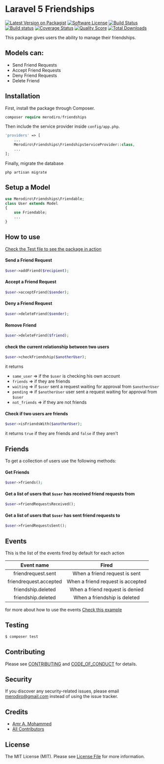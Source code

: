 # Laravel 5 Friendships

[![Latest Version on Packagist][ico-version]][link-packagist]
[![Software License][ico-license]](LICENSE.md)
[![Build Status][ico-travis]][link-travis]
[![Build status][ico-appveyor]][link-appveyor]
[![Coverage Status][ico-scrutinizer]][link-scrutinizer]
[![Quality Score][ico-code-quality]][link-code-quality]
[![Total Downloads][ico-downloads]][link-downloads]


This package gives users the ability to manage their friendships.

## Models can:
- Send Friend Requests
- Accept Friend Requests
- Deny Friend Requests
- Delete Friend

## Installation

First, install the package through Composer.

```php
composer require merodiro/friendships
```

Then include the service provider inside `config/app.php`.

```php
'providers' => [
    ...
    Merodiro\Friendships\FriendshipsServiceProvider::class,
    ...
];
```

Finally, migrate the database
```
php artisan migrate
```

## Setup a Model
```php
use Merodiro\Friendships\Friendable;
class User extends Model
{
    use Friendable;
    ...
}
```

## How to use
[Check the Test file to see the package in action](https://github.com/merodiro/Friendships/blob/master/tests/FriendshipsTest.php)

#### Send a Friend Request
```php
$user->addFriend($recipient);
```

#### Accept a Friend Request
```php
$user->acceptFriend($sender);
```

#### Deny a Friend Request
```php
$user->deleteFriend($sender);
```

#### Remove Friend
```php
$user->deleteFriend($friend);
```

#### check the current relationship between two users
```php
$user->checkFriendship($anotherUser);
```
it returns

* `same_user` => if the `$user` is checking his own account
* `friends` => if they are friends
* `waiting` => if `$user` sent a request waiting for approval from `$anotherUser`
* `pending` => if `$anotherUser` user sent a request waiting for approval from `$user`
* `not_friends` => if they are not friends

#### Check if two users are friends
```php
$user->isFriendsWith($anotherUser);
```
it returns `true` if they are friends and `false` if they aren't


## Friends
To get a collection of users use the following methods:
#### Get Friends
```php
$user->friends();
```

#### Get a list of users that `$user` has received friend requests from
```php
$user->friendRequestsReceived();
```

#### Get a list of users that `$user` has sent friend requests to
```php
$user->friendRequestsSent();
```

## Events
This is the list of the events fired by default for each action

|Event name            |Fired                            |
|:--------------------:|:-------------------------------:|
|friendrequest.sent    |When a friend request is sent    |
|friendrequest.accepted|When a friend request is accepted|
|friendship.deleted    |When a friend request is denied  |
|friendship.deleted    |When a friendship is deleted     |

for more about how to use the events
[Check this example](/Events.md)

## Testing

``` bash
$ composer test
```

## Contributing

Please see [CONTRIBUTING](CONTRIBUTING.md) and [CODE_OF_CONDUCT](CODE_OF_CONDUCT.md) for details.

## Security

If you discover any security-related issues, please email merodiro@gmail.com instead of using the issue tracker.

## Credits

- [Amr A. Mohammed][link-author]
- [All Contributors][link-contributors]

## License

The MIT License (MIT). Please see [License File](LICENSE.md) for more information.

[ico-version]: https://img.shields.io/packagist/v/merodiro/friendships.svg?style=flat-square
[ico-license]: https://img.shields.io/badge/license-MIT-brightgreen.svg?style=flat-square
[ico-travis]: https://img.shields.io/travis/merodiro/Friendships/master.svg?style=flat-square
[ico-appveyor]: https://ci.appveyor.com/api/projects/status/6cio9isdnhmdxl8r?svg=true
[ico-scrutinizer]: https://img.shields.io/scrutinizer/coverage/g/merodiro/Friendships.svg?style=flat-square
[ico-code-quality]: https://img.shields.io/scrutinizer/g/merodiro/Friendships.svg?style=flat-square
[ico-downloads]: https://img.shields.io/packagist/dt/merodiro/friendships.svg?style=flat-square

[link-packagist]: https://packagist.org/packages/merodiro/friendships
[link-travis]: https://travis-ci.org/merodiro/Friendships
[link-appveyor]: https://ci.appveyor.com/project/merodiro/friendships
[link-scrutinizer]: https://scrutinizer-ci.com/g/merodiro/Friendships/code-structure
[link-code-quality]: https://scrutinizer-ci.com/g/merodiro/Friendships
[link-downloads]: https://packagist.org/packages/merodiro/friendships
[link-author]: https://github.com/merodiro
[link-contributors]: ../../contributors
